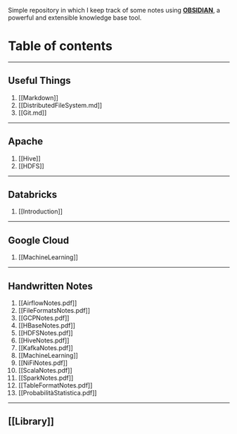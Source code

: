 Simple repository in which I keep track of some notes using [**OBSIDIAN**](https://obsidian.md/), a powerful and extensible knowledge base tool.

# Table of contents

--- 

## Useful Things
1. [[Markdown]]
2. [[DistributedFileSystem.md]]
3. [[Git.md]]
--- 

## Apache
1. [[Hive]]
2. [[HDFS]]
--- 
   
## Databricks
1. [[Introduction]]
--- 

## Google Cloud
1. [[MachineLearning]]
--- 

## Handwritten Notes
1. [[AirflowNotes.pdf]]
2. [[FileFormatsNotes.pdf]]
3. [[GCPNotes.pdf]]
4. [[HBaseNotes.pdf]]
5. [[HDFSNotes.pdf]]
6. [[HiveNotes.pdf]]
7. [[KafkaNotes.pdf]]
8. [[MachineLearning]]
9. [[NiFiNotes.pdf]]
10. [[ScalaNotes.pdf]]
11. [[SparkNotes.pdf]]
12. [[TableFormatNotes.pdf]]
13. [[ProbabilitàStatistica.pdf]]
--- 

## [[Library]]

